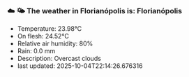 ### ☁️ 🌤️  The weather in Florianópolis is: Florianópolis

- Temperature: 23.98°C
- On flesh: 24.52°C
- Relative air humidity: 80%
- Rain: 0.0 mm
- Description: Overcast clouds
- last updated: 2025-10-04T22:14:26.676316
